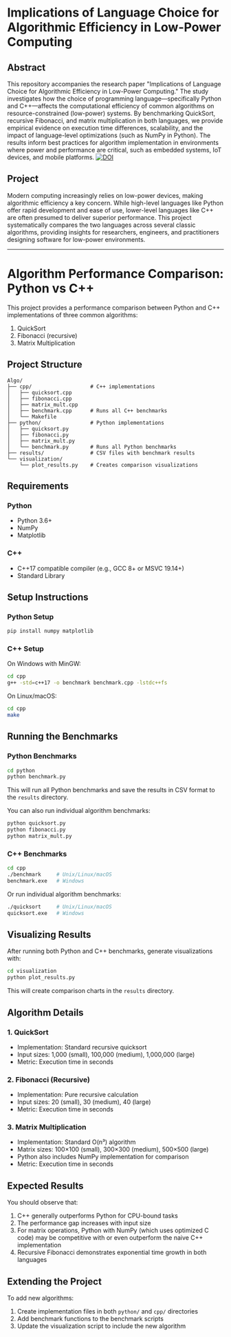 # Implications of Language Choice for Algorithmic Efficiency in Low-Power Computing

## Abstract
This repository accompanies the research paper "Implications of Language Choice for Algorithmic Efficiency in Low-Power Computing." The study investigates how the choice of programming language—specifically Python and C++—affects the computational efficiency of common algorithms on resource-constrained (low-power) systems. By benchmarking QuickSort, recursive Fibonacci, and matrix multiplication in both languages, we provide empirical evidence on execution time differences, scalability, and the impact of language-level optimizations (such as NumPy in Python). The results inform best practices for algorithm implementation in environments where power and performance are critical, such as embedded systems, IoT devices, and mobile platforms.
[![DOI](https://zenodo.org/badge/DOI/10.362/your-doi-here.svg)](10.36227/techrxiv.175154170.09602314/v1)
## Project
Modern computing increasingly relies on low-power devices, making algorithmic efficiency a key concern. While high-level languages like Python offer rapid development and ease of use, lower-level languages like C++ are often presumed to deliver superior performance. This project systematically compares the two languages across several classic algorithms, providing insights for researchers, engineers, and practitioners designing software for low-power environments.

---

# Algorithm Performance Comparison: Python vs C++

This project provides a performance comparison between Python and C++ implementations of three common algorithms:
1. QuickSort
2. Fibonacci (recursive)
3. Matrix Multiplication

## Project Structure

```
Algo/
├── cpp/                   # C++ implementations
│   ├── quicksort.cpp
│   ├── fibonacci.cpp
│   ├── matrix_mult.cpp
│   ├── benchmark.cpp      # Runs all C++ benchmarks
│   └── Makefile
├── python/                # Python implementations
│   ├── quicksort.py
│   ├── fibonacci.py
│   ├── matrix_mult.py
│   └── benchmark.py       # Runs all Python benchmarks
├── results/               # CSV files with benchmark results
└── visualization/
    └── plot_results.py    # Creates comparison visualizations
```

## Requirements

### Python
- Python 3.6+
- NumPy
- Matplotlib

### C++
- C++17 compatible compiler (e.g., GCC 8+ or MSVC 19.14+)
- Standard Library

## Setup Instructions

### Python Setup
```bash
pip install numpy matplotlib
```

### C++ Setup
On Windows with MinGW:
```bash
cd cpp
g++ -std=c++17 -o benchmark benchmark.cpp -lstdc++fs
```

On Linux/macOS:
```bash
cd cpp
make
```

## Running the Benchmarks

### Python Benchmarks
```bash
cd python
python benchmark.py
```

This will run all Python benchmarks and save the results in CSV format to the `results` directory.

You can also run individual algorithm benchmarks:
```bash
python quicksort.py
python fibonacci.py
python matrix_mult.py
```

### C++ Benchmarks
```bash
cd cpp
./benchmark     # Unix/Linux/macOS
benchmark.exe   # Windows
```

Or run individual algorithm benchmarks:
```bash
./quicksort     # Unix/Linux/macOS
quicksort.exe   # Windows
```

## Visualizing Results

After running both Python and C++ benchmarks, generate visualizations with:
```bash
cd visualization
python plot_results.py
```

This will create comparison charts in the `results` directory.

## Algorithm Details

### 1. QuickSort
- Implementation: Standard recursive quicksort
- Input sizes: 1,000 (small), 100,000 (medium), 1,000,000 (large)
- Metric: Execution time in seconds

### 2. Fibonacci (Recursive)
- Implementation: Pure recursive calculation
- Input sizes: 20 (small), 30 (medium), 40 (large)
- Metric: Execution time in seconds

### 3. Matrix Multiplication
- Implementation: Standard O(n³) algorithm
- Matrix sizes: 100×100 (small), 300×300 (medium), 500×500 (large)
- Python also includes NumPy implementation for comparison
- Metric: Execution time in seconds

## Expected Results

You should observe that:
1. C++ generally outperforms Python for CPU-bound tasks
2. The performance gap increases with input size
3. For matrix operations, Python with NumPy (which uses optimized C code) may be competitive with or even outperform the naive C++ implementation
4. Recursive Fibonacci demonstrates exponential time growth in both languages

## Extending the Project

To add new algorithms:
1. Create implementation files in both `python/` and `cpp/` directories
2. Add benchmark functions to the benchmark scripts
3. Update the visualization script to include the new algorithm 
